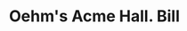 ---
doi: 10.7916/D8PV7XCM
date_other: '1890'
date_other_textual: 1890-1899
form: printed ephemera
genre:
- Invoices
name:
- Oehm's Acme Hall
object_in_context_url: https://biggert.cul.columbia.edu/items/view/ave_biggert_00558
subject_hierarchical_geographic:
- Baltimore, Maryland, United States
subject_name:
- Oehm's Acme Hall
title: Oehm's Acme Hall. Bill
sort_title: Oehm's Acme Hall. Bill
call_number: ave_biggert_00558
coordinates:
- 39.28333333333333,-76.61666666666666
pid: ave_biggert_00558
identifiers: ave_biggert_00558
thumbnail: https://derivativo-3.library.columbia.edu/iiif/2/ldpd:343589/full/!256,256/0/native.jpg
permalink: /biggert/ave_biggert_00558/
layout: iiif-image-page
---